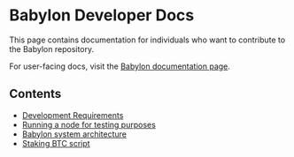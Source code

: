 # Babylon Developer Docs

This page contains documentation for individuals who want to contribute to the Babylon repository.

For user-facing docs, visit the [Babylon documentation page](https://docs.babylonchain.io).

## Contents

- [Development Requirements](./dev-reqs.md)
- [Running a node for testing purposes](./run-node.md)
- [Babylon system architecture](./architecture.md)
- [Staking BTC script](./staking-script.md)
